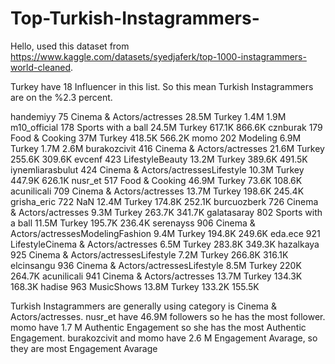# Top-Turkish-Instagrammers-
Hello, used this dataset from https://www.kaggle.com/datasets/syedjaferk/top-1000-instagrammers-world-cleaned.

Turkey have 18 Influencer in this list. So this mean Turkish Instagrammers are on the %2.3 percent.

handemiyy	        75	Cinema & Actors/actresses	28.5M	Turkey	1.4M	1.9M
m10_official	    178	Sports with a ball	24.5M	Turkey	617.1K	866.6K
cznburak	        179	Food & Cooking	37M	Turkey	418.5K	566.2K
momo	            202	Modeling	6.9M	Turkey	1.7M	2.6M
burakozcivit	    416	Cinema & Actors/actresses	21.6M	Turkey	255.6K	309.6K
evcenf	          423	LifestyleBeauty	13.2M	Turkey	389.6K	491.5K
iynemliarasbulut	424	Cinema & Actors/actressesLifestyle	10.3M	Turkey	447.9K	626.1K
nusr_et	          517	Food & Cooking	46.9M	Turkey	73.6K	108.6K
acunilicali	      709	Cinema & Actors/actresses	13.7M	Turkey	198.6K	245.4K
grisha_eric	      722	NaN	12.4M	Turkey	174.8K	252.1K
burcuozberk	      726	Cinema & Actors/actresses	9.3M	Turkey	263.7K	341.7K
galatasaray	      802	Sports with a ball	11.5M	Turkey	195.7K	236.4K
serenayss	        906	Cinema & Actors/actressesModelingFashion	9.4M	Turkey	194.8K	249.6K
eda.ece	          921	LifestyleCinema & Actors/actresses	6.5M	Turkey	283.8K	349.3K
hazalkaya	        925	Cinema & Actors/actressesLifestyle	7.2M	Turkey	266.8K	316.1K
elcinsangu	      936	Cinema & Actors/actressesLifestyle	8.5M	Turkey	220K	264.7K
acunilicali	      941	Cinema & Actors/actresses	13.7M	Turkey	134.3K	168.3K
hadise	          963	MusicShows	13.8M	Turkey	133.2K	155.5K

Turkish Instagrammers are generally using category is Cinema & Actors/actresses. 
nusr_et have 46.9M followers so he has the most follower.
momo have 1.7 M Authentic Engagement so she has the most Authentic Engagement.
burakozcivit and momo have 2.6 M Engagement Avarage, so they are most Engagement Avarage
